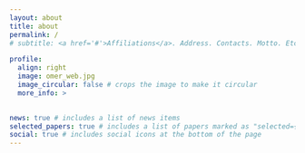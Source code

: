 ```yaml
---
layout: about
title: about
permalink: /
# subtitle: <a href='#'>Affiliations</a>. Address. Contacts. Motto. Etc.

profile:
  align: right
  image: omer_web.jpg
  image_circular: false # crops the image to make it circular
  more_info: >
   

news: true # includes a list of news items
selected_papers: true # includes a list of papers marked as "selected={true}"
social: true # includes social icons at the bottom of the page
---
```

